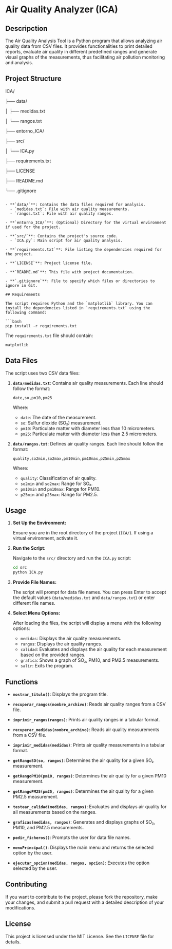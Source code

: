 # Air Quality Analyzer (ICA)

## Descripction

The Air Quality Analysis Tool is a Python program that allows analyzing air quality data from CSV files. It provides functionalities to print detailed reports, evaluate air quality in different predefined ranges and generate visual graphs of the measurements, thus facilitating air pollution monitoring and analysis.

## Project Structure

ICA/

├── data/

│ ├── medidas.txt

│ └── rangos.txt

├── entorno_ICA/

├── src/

│ └── ICA.py

├── requirements.txt

├── LICENSE

├── README.md

└── .gitignore

```

- **`data/`**: Contains the data files required for analysis.
  - `medidas.txt`: File with air quality measurements.
  - `rangos.txt`: File with air quality ranges.

- **`entorno_ICA/`**: (Optional) Directory for the virtual environment if used for the project.

- **`src/`**: Contains the project's source code.
  - `ICA.py`: Main script for air quality analysis.

- **`requirements.txt`**: File listing the dependencies required for the project.

- **`LICENSE`**: Project license file.

- **`README.md`**: This file with project documentation.

- **`.gitignore`**: File to specify which files or directories to ignore in Git.

## Requirements

The script requires Python and the `matplotlib` library. You can install the dependencies listed in `requirements.txt` using the following command:

```bash
pip install -r requirements.txt
```

The `requirements.txt` file should contain:

```
matplotlib
```

## Data Files

The script uses two CSV data files:

1. **`data/medidas.txt`**: Contains air quality measurements. Each line should follow the format:

   ```
   date,so,pm10,pm25
   ```

   Where:
   - `date`: The date of the measurement.
   - `so`: Sulfur dioxide (SO₂) measurement.
   - `pm10`: Particulate matter with diameter less than 10 micrometers.
   - `pm25`: Particulate matter with diameter less than 2.5 micrometers.

2. **`data/rangos.txt`**: Defines air quality ranges. Each line should follow the format:

   ```
   quality,so2min,so2max,pm10min,pm10max,p25min,p25max
   ```

   Where:
   - `quality`: Classification of air quality.
   - `so2min` and `so2max`: Range for SO₂.
   - `pm10min` and `pm10max`: Range for PM10.
   - `p25min` and `p25max`: Range for PM2.5.

## Usage

1. **Set Up the Environment:**

   Ensure you are in the root directory of the project (`ICA/`). If using a virtual environment, activate it.

2. **Run the Script:**

   Navigate to the `src/` directory and run the `ICA.py` script:

   ```bash
   cd src
   python ICA.py
   ```

3. **Provide File Names:**

   The script will prompt for data file names. You can press Enter to accept the default values (`data/medidas.txt` and `data/rangos.txt`) or enter different file names.

4. **Select Menu Options:**

   After loading the files, the script will display a menu with the following options:
   - `medidas`: Displays the air quality measurements.
   - `rangos`: Displays the air quality ranges.
   - `calidad`: Evaluates and displays the air quality for each measurement based on the provided ranges.
   - `grafica`: Shows a graph of SO₂, PM10, and PM2.5 measurements.
   - `salir`: Exits the program.

## Functions

- **`mostrar_titulo()`**: Displays the program title.

- **`recuperar_rangos(nombre_archivo)`**: Reads air quality ranges from a CSV file.

- **`imprimir_rangos(rangos)`**: Prints air quality ranges in a tabular format.

- **`recuperar_medidas(nombre_archivo)`**: Reads air quality measurements from a CSV file.

- **`imprimir_medidas(medidas)`**: Prints air quality measurements in a tabular format.

- **`getRangoSO(so, rangos)`**: Determines the air quality for a given SO₂ measurement.

- **`getRangoPM10(pm10, rangos)`**: Determines the air quality for a given PM10 measurement.

- **`getRangoPM25(pm25, rangos)`**: Determines the air quality for a given PM2.5 measurement.

- **`testear_calidad(medidas, rangos)`**: Evaluates and displays air quality for all measurements based on the ranges.

- **`graficas(medidas, rangos)`**: Generates and displays graphs of SO₂, PM10, and PM2.5 measurements.

- **`pedir_ficheros()`**: Prompts the user for data file names.

- **`menuPrincipal()`**: Displays the main menu and returns the selected option by the user.

- **`ejecutar_opcion(medidas, rangos, opcion)`**: Executes the option selected by the user.

## Contributing

If you want to contribute to the project, please fork the repository, make your changes, and submit a pull request with a detailed description of your modifications.

## License

This project is licensed under the MIT License. See the `LICENSE` file for details.
```

